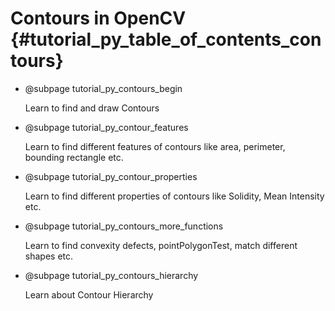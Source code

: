 Contours in OpenCV {#tutorial_py_table_of_contents_contours}
==================

-   @subpage tutorial_py_contours_begin

    Learn to find and draw Contours

-   @subpage tutorial_py_contour_features

    Learn
    to find different features of contours like area, perimeter, bounding rectangle etc.

-   @subpage tutorial_py_contour_properties

    Learn
    to find different properties of contours like Solidity, Mean Intensity etc.

-   @subpage tutorial_py_contours_more_functions

    Learn
    to find convexity defects, pointPolygonTest, match different shapes etc.

-   @subpage tutorial_py_contours_hierarchy

    Learn
    about Contour Hierarchy
